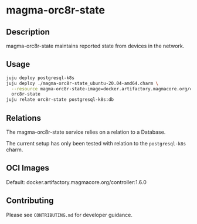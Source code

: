 # magma-orc8r-state

## Description
magma-orc8r-state maintains reported state from devices in the network.

## Usage

```bash
juju deploy postgresql-k8s
juju deploy ./magma-orc8r-state_ubuntu-20.04-amd64.charm \
  --resource magma-orc8r-state-image=docker.artifactory.magmacore.org/controller:1.6.0 \
  orc8r-state
juju relate orc8r-state postgresql-k8s:db
```

## Relations

The magma-orc8r-state service relies on a relation to a Database. 

The current setup has only been tested with relation to the `postgresql-k8s` charm.

## OCI Images

Default: docker.artifactory.magmacore.org/controller:1.6.0

## Contributing

Please see `CONTRIBUTING.md` for developer guidance.
